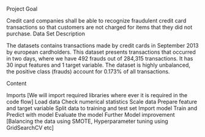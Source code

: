 Project Goal

Credit card companies shall be able to recognize fraudulent credit card transactions so that customers are not charged for items that they did not purchase.
Data Set Description

The datasets contains transactions made by credit cards in September 2013 by european cardholders. This dataset presents transactions that occurred in two days, where we have 492 frauds out of 284,315 transactions. It has 30 input features and 1 target variable. The dataset is highly unbalanced, the positive class (frauds) account for 0.173% of all transactions.

Content

Imports [We will import required libraries where ever it is required in the code flow]
Load data
Check numerical statistics
Scale data
Prepare feature and target variable
Split data to training and test set
Import model
Train and Predict with model
Evaluate the model
Further Model improvement [Balancing the data using SMOTE, Hyperparameter tuning using GridSearchCV etc]
